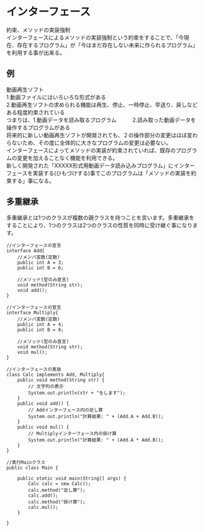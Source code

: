 # インターフェース　　　
約束、メソッドの実装強制  
インターフェースによるメソッドの実装強制という約束をすることで、「今現在、存在するプログラム」が「今はまだ存在しない未来に作られるプログラム」を利用する事が出来る。　　

## 例　　
動画再生ソフト  
1.動画ファイルにはいろいろな形式がある  
2.動画再生ソフトの求められる機能は再生、停止、一時停止、早送り、戻しなどある程度約束されている  
つまりは、1.動画データを読み取るプログラム　　　2.読み取った動画データを操作するプログラムがある  
将来的に新しい動画再生ソフトが開発されても、２の操作部分の変更はほぼ変わらないため、その度に全体的に大きなプログラムの変更は必要ない。  
インターフェースによってメソッドの実装が約束されていれば、既存のプログラムの変更を加えることなく機能を利用できる。  
新しく開発された「XXXXX形式用動画データ読み込みプログラム」にインターフェースを実装する(ひもづけする)事でこのプログラムは「メソッドの実装を約束する」事になる。  


## 多重継承　　
多重継承とは1つのクラスが複数の親クラスを持つことを言います。多重継承をすることにより、1つのクラスは2つのクラスの性質を同時に受け継ぐ事になります。
```
//インターフェースの宣言
interface Add{
    //メンバ変数(定数)
    public int A = 3;
    public int B = 6;
    
    //メソッド(型のみ宣言)
    void method(String str);
    void add();
}

//インターフェースの宣言
interface Multiply{
    //メンバ変数(定数)
    public int A = 4;
    public int B = 8;
    
    //メソッド(型のみ宣言)
    void method(String str);
    void mul();
}

//インターフェースの実装
class Calc implements Add, Multiply{
    public void method(String str) {
        // 文字列の表示
        System.out.println(str + "をします");
    }
    public void add() {
        // Addインターフェース内の足し算
        System.out.println("計算結果: " + (Add.A + Add.B));
    }
    public void mul() {
        // Multiplyインターフェース内の掛け算
        System.out.println("計算結果: " + (Add.A * Add.B));
    }
}

//実行Mainクラス
public class Main {
 
    public static void main(String[] args) {
        Calc calc = new Calc();
        calc.method("足し算");
        calc.add();
        calc.method("掛け算");
        calc.mul();
    }
 
}
```





